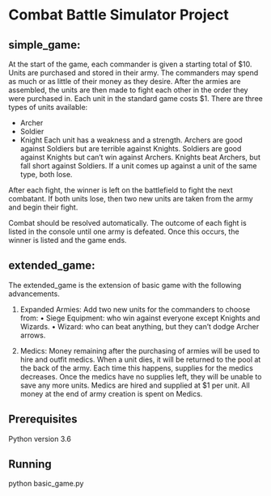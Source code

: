 # Combat Battle Simulator Project

## simple_game:
At the start of the game, each commander is given a starting total of $10. Units are purchased
and stored in their army. The commanders may spend as much or as little of their money as
they desire. After the armies are assembled, the units are then made to fight each other in
the order they were purchased in. Each unit in the standard game costs $1.
There are three types of units available:
- Archer
- Soldier
- Knight
Each unit has a weakness and a strength. Archers are good against Soldiers but are terrible
against Knights. Soldiers are good against Knights but can’t win against Archers. Knights
beat Archers, but fall short against Soldiers. If a unit comes up against a unit of the same
type, both lose.

After each fight, the winner is left on the battlefield to fight the next combatant. If both units
lose, then two new units are taken from the army and begin their fight.

Combat should be resolved automatically. The outcome of each fight is listed in the
console until one army is defeated. Once this occurs, the winner is listed and the game
ends.


## extended_game:

The extended_game is the extension of basic game with the following advancements.

1. Expanded Armies:
Add two new units for the commanders to choose from:
• Siege Equipment: who win against everyone except Knights and Wizards.
• Wizard: who can beat anything, but they can’t dodge Archer arrows.

2. Medics:
Money remaining after the purchasing of armies will be used to hire and outfit medics.
When a unit dies, it will be returned to the pool at the back of the army. Each time
this happens, supplies for the medics decreases. Once the medics have no supplies left,
they will be unable to save any more units.
Medics are hired and supplied at $1 per unit. All money at the end of army creation is
spent on Medics.


## Prerequisites
Python version 3.6

## Running
python basic_game.py 
